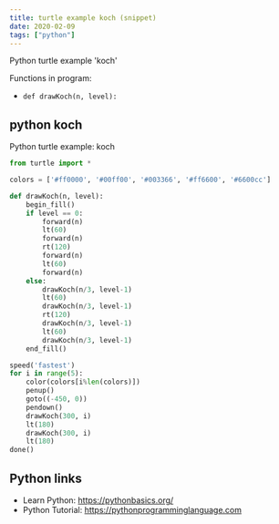 ```yaml
---
title: turtle example koch (snippet)
date: 2020-02-09
tags: ["python"]
---
```

Python turtle example 'koch'

Functions in program: 
* `def drawKoch(n, level):`

## python koch

Python turtle example: koch

```python
from turtle import *

colors = ['#ff0000', '#00ff00', '#003366', '#ff6600', '#6600cc']

def drawKoch(n, level):
    begin_fill()
    if level == 0:
        forward(n)
        lt(60)
        forward(n)
        rt(120)
        forward(n)
        lt(60)
        forward(n)
    else:
        drawKoch(n/3, level-1)
        lt(60)
        drawKoch(n/3, level-1)
        rt(120)
        drawKoch(n/3, level-1)
        lt(60)
        drawKoch(n/3, level-1)
    end_fill()

speed('fastest')
for i in range(5):
    color(colors[i%len(colors)])
    penup()
    goto((-450, 0))
    pendown()
    drawKoch(300, i)
    lt(180)
    drawKoch(300, i)
    lt(180)
done()

```

## Python links

- Learn Python: https://pythonbasics.org/
- Python Tutorial: https://pythonprogramminglanguage.com
